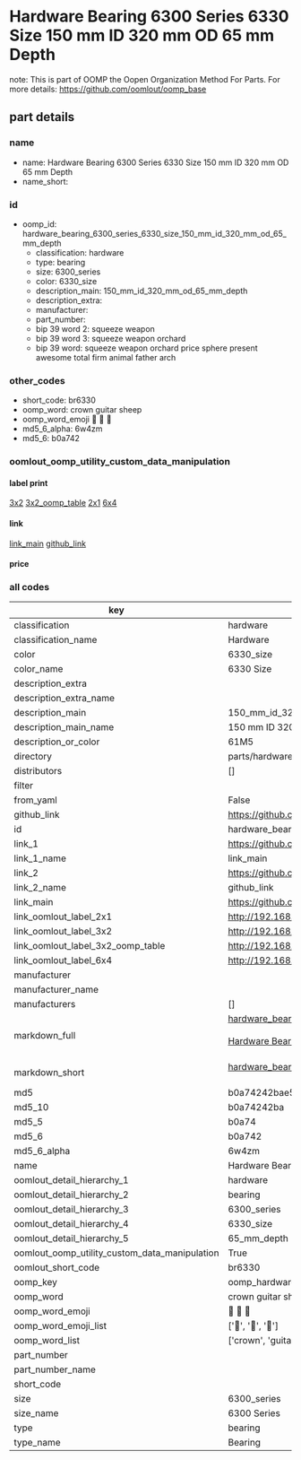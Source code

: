 # Hardware Bearing 6300 Series 6330 Size 150 mm ID 320 mm OD 65 mm Depth  

note: This is part of OOMP the Oopen Organization Method For Parts. For more details: https://github.com/oomlout/oomp_base

##  part details





### name
* name: Hardware Bearing 6300 Series 6330 Size 150 mm ID 320 mm OD 65 mm Depth
* name_short: 
### id
* oomp_id: hardware_bearing_6300_series_6330_size_150_mm_id_320_mm_od_65_mm_depth
  * classification: hardware
  * type: bearing
  * size: 6300_series
  * color: 6330_size
  * description_main: 150_mm_id_320_mm_od_65_mm_depth
  * description_extra: 
  * manufacturer: 
  * part_number: 
  * bip 39 word 2: squeeze weapon
  * bip 39 word 3: squeeze weapon orchard
  * bip 39 word: squeeze weapon orchard price sphere present awesome total firm animal father arch

### other_codes
* short_code: br6330
* oomp_word: crown guitar sheep
* oomp_word_emoji :crown: :guitar: :sheep:
* md5_6_alpha: 6w4zm
* md5_6: b0a742






### oomlout_oomp_utility_custom_data_manipulation
#### label print
[3x2](http://192.168.1.245:1112/?label=oomp%206w4zm)
[3x2_oomp_table](http://192.168.1.107:1112/?label=oomp%206w4zm)
[2x1](http://192.168.1.242:1112/?label=oomp%206w4zm)
[6x4](http://192.168.1.55:1112/?label=oomp%206w4zm)    

#### link

[link_main](https://github.com/oomlout/oomlout_oomp_current_version_messy/tree/main/parts/hardware_bearing_6300_series_6330_size_150_mm_id_320_mm_od_65_mm_depth) [github_link](https://github.com/oomlout/oomlout_oomp_part_src/tree/main/parts/hardware_bearing_6300_series_6330_size_150_mm_id_320_mm_od_65_mm_depth)                             

#### price







### all codes 
| key | value |  
| --- | --- |  
| classification | hardware |  
| classification_name | Hardware |  
| color | 6330_size |  
| color_name | 6330 Size |  
| description_extra |  |  
| description_extra_name |  |  
| description_main | 150_mm_id_320_mm_od_65_mm_depth |  
| description_main_name | 150 mm ID 320 mm OD 65 mm Depth |  
| description_or_color | 61M5 |  
| directory | parts/hardware_bearing_6300_series_6330_size_150_mm_id_320_mm_od_65_mm_depth |  
| distributors | [] |  
| filter |  |  
| from_yaml | False |  
| github_link | https://github.com/oomlout/oomlout_oomp_part_src/tree/main/parts/hardware_bearing_6300_series_6330_size_150_mm_id_320_mm_od_65_mm_depth |  
| id | hardware_bearing_6300_series_6330_size_150_mm_id_320_mm_od_65_mm_depth |  
| link_1 | https://github.com/oomlout/oomlout_oomp_current_version_messy/tree/main/parts/hardware_bearing_6300_series_6330_size_150_mm_id_320_mm_od_65_mm_depth |  
| link_1_name | link_main |  
| link_2 | https://github.com/oomlout/oomlout_oomp_part_src/tree/main/parts/hardware_bearing_6300_series_6330_size_150_mm_id_320_mm_od_65_mm_depth |  
| link_2_name | github_link |  
| link_main | https://github.com/oomlout/oomlout_oomp_current_version_messy/tree/main/parts/hardware_bearing_6300_series_6330_size_150_mm_id_320_mm_od_65_mm_depth |  
| link_oomlout_label_2x1 | http://192.168.1.242:1112/?label=oomp%206w4zm |  
| link_oomlout_label_3x2 | http://192.168.1.245:1112/?label=oomp%206w4zm |  
| link_oomlout_label_3x2_oomp_table | http://192.168.1.107:1112/?label=oomp%206w4zm |  
| link_oomlout_label_6x4 | http://192.168.1.55:1112/?label=oomp%206w4zm |  
| manufacturer |  |  
| manufacturer_name |  |  
| manufacturers | [] |  
| markdown_full | [hardware_bearing_6300_series_6330_size_150_mm_id_320_mm_od_65_mm_depth](https://github.com/oomlout/oomlout_oomp_current_version_messy/tree/main/parts/hardware_bearing_6300_series_6330_size_150_mm_id_320_mm_od_65_mm_depth)<br>[](https://github.com/oomlout/oomlout_oomp_current_version_messy/tree/main/parts/hardware_bearing_6300_series_6330_size_150_mm_id_320_mm_od_65_mm_depth)<br>[Hardware Bearing 6300 Series 6330 Size 150 Mm Id 320 Mm Od 65 Mm Depth](https://github.com/oomlout/oomlout_oomp_current_version_messy/tree/main/parts/hardware_bearing_6300_series_6330_size_150_mm_id_320_mm_od_65_mm_depth)<br><br> |  
| markdown_short | [hardware_bearing_6300_series_6330_size_150_mm_id_320_mm_od_65_mm_depth](https://github.com/oomlout/oomlout_oomp_current_version_messy/tree/main/parts/hardware_bearing_6300_series_6330_size_150_mm_id_320_mm_od_65_mm_depth)<br><br> |  
| md5 | b0a74242bae5c212a868baa7383e169c |  
| md5_10 | b0a74242ba |  
| md5_5 | b0a74 |  
| md5_6 | b0a742 |  
| md5_6_alpha | 6w4zm |  
| name | Hardware Bearing 6300 Series 6330 Size 150 mm ID 320 mm OD 65 mm Depth |  
| oomlout_detail_hierarchy_1 | hardware |  
| oomlout_detail_hierarchy_2 | bearing |  
| oomlout_detail_hierarchy_3 | 6300_series |  
| oomlout_detail_hierarchy_4 | 6330_size |  
| oomlout_detail_hierarchy_5 | 65_mm_depth |  
| oomlout_oomp_utility_custom_data_manipulation | True |  
| oomlout_short_code | br6330 |  
| oomp_key | oomp_hardware_bearing_6300_series_6330_size_150_mm_id_320_mm_od_65_mm_depth |  
| oomp_word | crown guitar sheep |  
| oomp_word_emoji | :crown: :guitar: :sheep: |  
| oomp_word_emoji_list | [':crown:', ':guitar:', ':sheep:'] |  
| oomp_word_list | ['crown', 'guitar', 'sheep'] |  
| part_number |  |  
| part_number_name |  |  
| short_code |  |  
| size | 6300_series |  
| size_name | 6300 Series |  
| type | bearing |  
| type_name | Bearing |  
